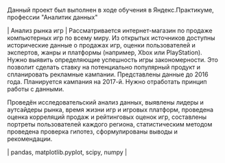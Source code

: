 Данный проект был выполнен в ходе обучения в Яндекс.Практикуме, профессии "Аналитик данных"

| Анализ рынка игр | 
Рассматривается интернет-магазин по продаже компьютерных игр по всему миру. Из открытых источников доступны исторические данные о продажах игр, оценки пользователей и экспертов, жанры и платформы (например, Xbox или PlayStation). Нужно выявить определяющие успешность игры закономерности. Это позволит сделать ставку на потенциально популярный продукт и спланировать рекламные кампании. Представлены данные до 2016 года. Планируется кампания на 2017-й. Нужно отработать принцип работы с данными. 

Проведён исследовательский анализ данных, выявлены лидеры и аутсайдеры рынка, время жизни игр и игровых платформ, проведена оценка корреляций продаж и рейтинговых оценок игр, составлены портреты пользователей каждого региона, статистическим методом проведена проверка гипотез, сформулированы выводы и рекомендации.

| pandas, matplotlib.pyplot, scipy, numpy |
